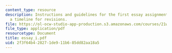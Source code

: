 ```yaml
---
content_type: resource
description: Instructions and guidelines for the first essay assignment, along with
  a timeline for revisions.
file: https://ol-ocw-studio-app-production.s3.amazonaws.com/courses/21w-730-2-the-creative-spark-fall-2004/2f3f64b428271de911b685dd82aa18a5_essay_i.pdf
file_type: application/pdf
resourcetype: Document
title: essay_i.pdf
uid: 2f3f64b4-2827-1de9-11b6-85dd82aa18a5
---
```

